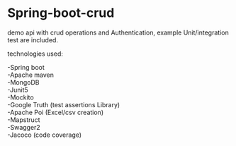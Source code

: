 # Spring-boot-crud
demo api with crud operations and Authentication,
example Unit/integration test are included.

technologies used:

-Spring boot<br>
-Apache maven<br>
-MongoDB<br>
-Junit5<br>
-Mockito<br>
-Google Truth (test assertions Library) <br>
-Apache Poi (Excel/csv creation) <br>
-Mapstruct<br>
-Swagger2<br>
-Jacoco (code coverage)<br>

